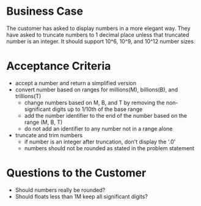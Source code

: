 # Business Case

The customer has asked to display numbers in a more elegant way.   They have asked to truncate numbers to 1 decimal place unless that truncated number is an integer.   It should support 10^6, 10^9, and 10^12 number sizes.


# Acceptance Criteria
* accept a number and return a simplified version
* convert number based on ranges for millions(M), billions(B), and trillions(T)
  * change numbers based on M, B, and T by removing the non-significant digits up to 1/10th of the base range
  * add the number identifier to the end of the number based on the range (M, B, T)
  * do not add an identifier to any number not in a range alone
* truncate and trim numbers
  * if number is an integer after truncation, don't display the '.0'
  * numbers should not be rounded as stated in the problem statement


# Questions to the Customer
* Should numbers really be rounded?
* Should floats less than 1M keep all significant digits?
